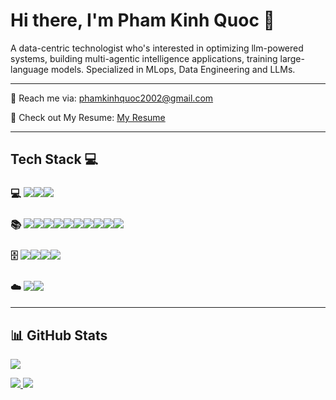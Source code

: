 # Hi there, I'm Pham Kinh Quoc 👋

A data-centric technologist who's interested in optimizing llm-powered systems, building multi-agentic intelligence applications, training large-language models. Specialized in MLops, Data Engineering and LLMs.
_______________________________________________________________________________________________________


📩 Reach me via: phamkinhquoc2002@gmail.com

📑 Check out My Resume: [My Resume](https://drive.google.com/file/d/1lQlGtbib_Zz1erS-KcBmlFw7wzgIKBzc/view?usp=sharing)

_______________________________________________________________________________________________________

## Tech Stack 💻

### 💻 <img src="https://img.shields.io/badge/Python-FFD43B?style=for-the-badge&logo=python&logoColor=blue" /><img src="https://img.shields.io/badge/JavaScript-323330?style=for-the-badge&logo=javascript&logoColor=F7DF1E" /><img src="https://img.shields.io/badge/-C++-blue?style=for-the-badge&logo=cplusplus&logoColor=blue"/>

### 📚 <img src="https://img.shields.io/badge/PyTorch-EE4C2C?style=for-the-badge&logo=pytorch&logoColor=white" /><img src="https://img.shields.io/badge/TensorFlow-FF6F00?style=for-the-badge&logo=tensorflow&logoColor=white" /><img src="https://img.shields.io/badge/%F0%9F%A4%97%20Hugging%20Face-Spaces-blue?style=for-the-badge" /><img src="https://img.shields.io/badge/Flask-000000?style=for-the-badge&logo=flask&logoColor=white" /><img src="https://img.shields.io/badge/FastAPI-005571?style=for-the-badge&logo=fastapi" /><img src="https://img.shields.io/badge/Apache%20Kafka-000?style=for-the-badge&logo=apachekafka"><img src="{https://img.shields.io/badge/nestjs-E0234E?style=for-the-badge&logo=nestjs&logoColor=white}" /><img src="https://img.shields.io/badge/cuda-000000.svg?style=for-the-badge&logo=nVIDIA&logoColor=green" /><img src="https://img.shields.io/badge/docker-%230db7ed.svg?style=for-the-badge&logo=docker&logoColor=white" /><img src="https://img.shields.io/badge/kubernetes-%23326ce5.svg?style=for-the-badge&logo=kubernetes&logoColor=white" />


### 🗄️ <img src="https://img.shields.io/badge/MongoDB-4EA94B?style=for-the-badge&logo=mongodb&logoColor=white" /><img src="https://img.shields.io/badge/MySQL-005C84?style=for-the-badge&logo=mysql&logoColor=white" /><img src="https://img.shields.io/badge/Neo4j-018bff?style=for-the-badge&logo=neo4j&logoColor=white" /><img src="https://img.shields.io/badge/postgres-%23316192.svg?style=for-the-badge&logo=postgresql&logoColor=white" />

### ☁️ <img src="https://img.shields.io/badge/Google%20Cloud-%234285F4.svg?logo=google-cloud&logoColor=white" /><img src="https://img.shields.io/badge/AWS-%23FF9900.svg?logo=amazon-web-services&logoColor=white" />
_______________________________________________________________________________________________________
## 📊 GitHub Stats 
![](http://github-profile-summary-cards.vercel.app/api/cards/profile-details?username=phamkinhquoc2002&theme=aura_dark)

<a href="https://github.com/phamkinhquoc2002/dataforge">
  <img src="https://github-readme-stats.vercel.app/api/pin/?username=phamkinhquoc2002&repo=multi_gpu_dpo&theme=radical&layout=compact" />
</a>
<a href="https://github.com/phamkinhquoc2002/Ragification">
  <img src="https://github-readme-stats.vercel.app/api/pin/?username=phamkinhquoc2002&repo=multi-agents-validator&theme=radical&layout=compact" />
</a>
